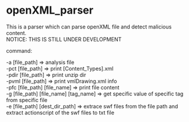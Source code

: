 openXML_parser
==============

This is a parser which can parse openXML file and detect malicious content.  
NOTICE: THIS IS STILL UNDER DEVELOPMENT  

command:  

-a [file_path]                          => analysis file  
-pct [file_path]                        => print [Content_Types].xml  
-pdir [file_path]                       => print unzip dir  
-pvml [file_path]                       => print vmlDrawing.xml info  
-pfc [file_path] [file_name]            => print file content  
-g [file_path] [file_name] [tag_name]   => get specific value of specific tag from specific file  
-e [file_path] [dest_dir_path]          => extrace swf files from the file path and extract actionscript of the swf files to txt file  
